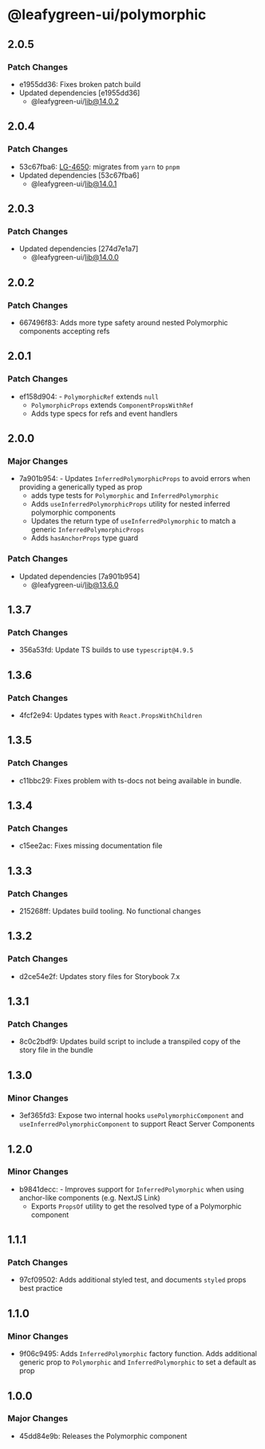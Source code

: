 # @leafygreen-ui/polymorphic

## 2.0.5

### Patch Changes

- e1955dd36: Fixes broken patch build
- Updated dependencies [e1955dd36]
  - @leafygreen-ui/lib@14.0.2

## 2.0.4

### Patch Changes

- 53c67fba6: [LG-4650](https://jira.mongodb.org/browse/LG-4650): migrates from `yarn` to `pnpm`
- Updated dependencies [53c67fba6]
  - @leafygreen-ui/lib@14.0.1

## 2.0.3

### Patch Changes

- Updated dependencies [274d7e1a7]
  - @leafygreen-ui/lib@14.0.0

## 2.0.2

### Patch Changes

- 667496f83: Adds more type safety around nested Polymorphic components accepting refs

## 2.0.1

### Patch Changes

- ef158d904: - `PolymorphicRef` extends `null`
  - `PolymorphicProps` extends `ComponentPropsWithRef`
  - Adds type specs for refs and event handlers

## 2.0.0

### Major Changes

- 7a901b954: - Updates `InferredPolymorphicProps` to avoid errors when providing a generically typed as prop
  - adds type tests for `Polymorphic` and `InferredPolymorphic`
  - Adds `useInferredPolymorphicProps` utility for nested inferred polymorphic components
  - Updates the return type of `useInferredPolymorphic` to match a generic `InferredPolymorphicProps`
  - Adds `hasAnchorProps` type guard

### Patch Changes

- Updated dependencies [7a901b954]
  - @leafygreen-ui/lib@13.6.0

## 1.3.7

### Patch Changes

- 356a53fd: Update TS builds to use `typescript@4.9.5`

## 1.3.6

### Patch Changes

- 4fcf2e94: Updates types with `React.PropsWithChildren`

## 1.3.5

### Patch Changes

- c11bbc29: Fixes problem with ts-docs not being available in bundle.

## 1.3.4

### Patch Changes

- c15ee2ac: Fixes missing documentation file

## 1.3.3

### Patch Changes

- 215268ff: Updates build tooling. No functional changes

## 1.3.2

### Patch Changes

- d2ce54e2f: Updates story files for Storybook 7.x

## 1.3.1

### Patch Changes

- 8c0c2bdf9: Updates build script to include a transpiled copy of the story file in the bundle

## 1.3.0

### Minor Changes

- 3ef365fd3: Expose two internal hooks `usePolymorphicComponent` and `useInferredPolymorphicComponent` to support React Server Components

## 1.2.0

### Minor Changes

- b9841decc: - Improves support for `InferredPolymorphic` when using anchor-like components (e.g. NextJS Link)
  - Exports `PropsOf` utility to get the resolved type of a Polymorphic component

## 1.1.1

### Patch Changes

- 97cf09502: Adds additional styled test, and documents `styled` props best practice

## 1.1.0

### Minor Changes

- 9f06c9495: Adds `InferredPolymorphic` factory function. Adds additional generic prop to `Polymorphic` and `InferredPolymorphic` to set a default as prop

## 1.0.0

### Major Changes

- 45dd84e9b: Releases the Polymorphic component
